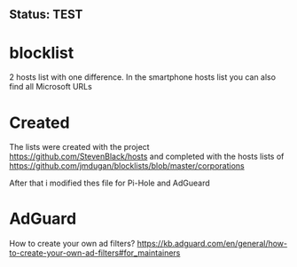 ## Status: TEST

# blocklist

2 hosts list with one difference. In the smartphone hosts list you can also find all Microsoft URLs

# Created

The lists were created with the project https://github.com/StevenBlack/hosts and completed with the hosts lists of https://github.com/jmdugan/blocklists/blob/master/corporations

After that i modified thes file for Pi-Hole and AdGueard

# AdGuard
How to create your own ad filters?
https://kb.adguard.com/en/general/how-to-create-your-own-ad-filters#for_maintainers
